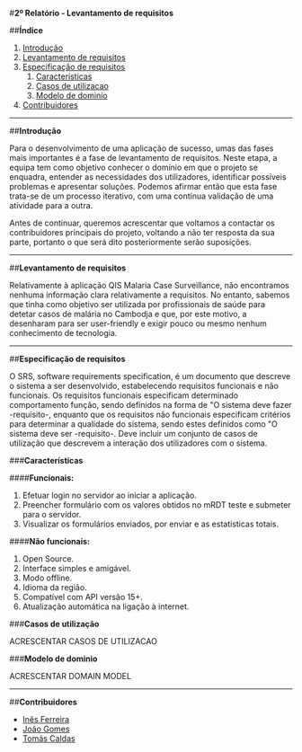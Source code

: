 #**2º Relatório - Levantamento de requisitos**

##**Índice**

1. [Introdução](#intro)
2. [Levantamento de requisitos](#elicitation)
4. [Especificação de requisitos](#specification)
    1. [Características](#features)
    2. [Casos de utilizacao](#usecases)
    3. [Modelo de dominio](#domainmodel)
4. [Contribuidores](#contributors)


***
##**Introdução** <a name ="intro"></a>

Para o desenvolvimento de uma aplicação de sucesso, umas das fases mais importantes é a fase de levantamento de requisitos. Neste etapa, a equipa tem como objetivo conhecer o domínio em que o projeto se enquadra, entender as necessidades dos utilizadores, identificar possíveis problemas e apresentar soluções. Podemos afirmar então que esta fase trata-se de um processo iterativo, com uma contínua validação de uma atividade para a outra. 

Antes de continuar, queremos acrescentar que voltamos a contactar os contribuidores principais do projeto, voltando a não ter resposta da sua parte, portanto o que será dito posteriormente serão suposições.


****
##**Levantamento de requisitos** <a name ="elicitation"></a>

Relativamente à aplicação QIS Malaria Case Surveillance, não encontramos nenhuma informação clara relativamente a requisitos. No entanto, sabemos que tinha como objetivo ser utilizada por profissionais de saúde para detetar casos de malária no Cambodja e que, por este motivo, a desenharam para ser user-friendly e exigir pouco ou mesmo nenhum conhecimento de tecnologia.


****
##**Especificação de requisitos** <a name ="specification"></a>

O SRS, software requirements specification, é um documento que descreve o sistema a ser desenvolvido, estabelecendo requisitos funcionais e não funcionais. Os requisitos funcionais especificam determinado comportamento função, sendo definidos na forma de "O sistema deve fazer -requisito-, enquanto que os requisitos não funcionais especificam critérios para determinar a qualidade do sistema, sendo estes definidos como "O sistema deve ser -requisito-. Deve incluir um conjunto de casos de utilização que descrevem a interação dos utilizadores com o sistema.



###**Características** <a name="features"></a>

####**Funcionais:**
1. Efetuar login no servidor ao iniciar a aplicação.
2. Preencher formulário com os valores obtidos no mRDT teste e submeter para o servidor.
3. Visualizar os formulários enviados, por enviar e as estatísticas totais.
    
####**Não funcionais:**
1. Open Source.
2. Interface simples e amigável.
3. Modo offline.
4. Idioma da região.
5. Compatível com API versão 15+.
6. Atualização automática na ligação à internet.



###**Casos de utilização** <a name="usecases"></a>

ACRESCENTAR CASOS DE UTILIZACAO



###**Modelo de dominio** <a name="domainmodel"></a>

ACRESCENTAR DOMAIN MODEL


****
##**Contribuidores**<a name="contributors"></a>

* [Inês Ferreira](https://github.com/inesferreira7)
* [João Gomes](https://github.com/joaogomes04)
* [Tomás Caldas](https://github.com/tomasvcaldas)
